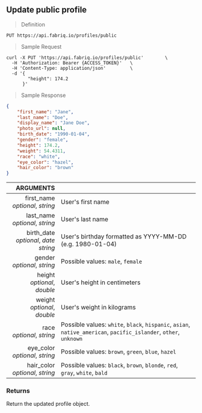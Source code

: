 ## Update public profile

> Definition

```text
PUT https://api.fabriq.io/profiles/public
```

> Sample Request

```shell
curl -X PUT 'https://api.fabriq.io/profiles/public'        \
  -H 'Authorization: Bearer {ACCESS_TOKEN}'   \
  -H 'Content-Type: application/json'         \
  -d '{                                        
        "height": 174.2
      }'
```

> Sample Response

```json
{
    "first_name": "Jane",
    "last_name": "Doe",
    "display_name": "Jane Doe",
    "photo_url": null,
    "birth_date": "1990-01-04",
    "gender": "female",
    "height": 174.2,
    "weight": 54.4311,
    "race": "white",
    "eye_color": "hazel",
    "hair_color": "brown"
}
```


ARGUMENTS ||
---------:        | -----------
first_name <br>*optional*, *string*  |  User's first name
last_name <br>*optional*, *string*  |  User's last name
birth_date <br>*optional*, *date string*  |  User's birthday formatted as YYYY-MM-DD (e.g. 1980-01-04)
gender <br>*optional*, *string*  | Possible values: `male`, `female`
height <br>*optional*, *double*  |  User's height in centimeters
weight <br>*optional*, *double*  |  User's weight in kilograms
race <br>*optional*, *string*  |  Possible values: `white`, `black`, `hispanic`, `asian`, `native_american`, `pacific_islander`, `other`, `unknown`
eye_color <br>*optional*, *string*  |  Possible values: `brown`, `green`, `blue`, `hazel`
hair_color <br>*optional*, *string*  |  Possible values: `black`, `brown`, `blonde`, `red`, `gray`, `white`, `bald`


### Returns
Return the updated profile object.
